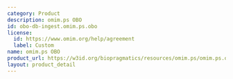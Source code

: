 ```yaml
---
category: Product
description: omim.ps OBO
id: obo-db-ingest.omim.ps.obo
license:
  id: https://www.omim.org/help/agreement
  label: Custom
name: omim.ps OBO
product_url: https://w3id.org/biopragmatics/resources/omim.ps/omim.ps.obo
layout: product_detail
---
```

